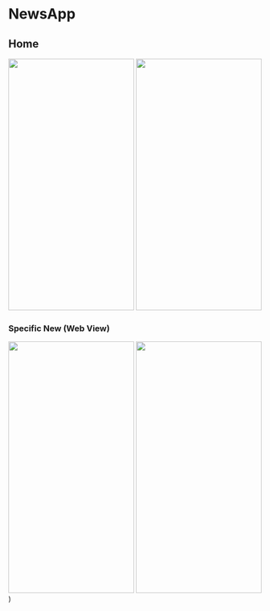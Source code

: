 # NewsApp
## Home
<img src="https://user-images.githubusercontent.com/114559538/230420304-5e9e354e-1632-4d39-bf81-ae9285ab4e6e.jpg" width="250" height="500"> <img src="https://user-images.githubusercontent.com/114559538/230421968-6eb218ad-2957-45e2-bbcc-b3a6bb22e762.jpg" width="250" height="500">
### Specific New (Web View)
<img src="https://user-images.githubusercontent.com/114559538/230421537-6f1f09c2-9e2c-4ca6-93fb-53ed1669436b.jpg" width="250" height="500"> <img src="https://user-images.githubusercontent.com/114559538/230422079-c4d6c8cd-d4e7-45f9-b39d-6bf922ccf300.jpg" width="250" height="500">)

